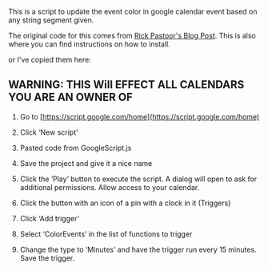 This is a script to update the event color in google calendar event based on any string segment given.


The original code for this comes from [Rick Pastoor's Blog Post](https://rickpastoor.com/2019/05/30/google-calendar-color-coder.html). This is also where you can find instructions on how to install.


or I've copied them here:

## WARNING: THIS Will EFFECT ALL CALENDARS YOU ARE AN OWNER OF

1. Go to [https://script.google.com/home](https://script.google.com/home)

2. Click ‘New script’

3. Pasted code from GoogleScript.js

4. Save the project and give it a nice name

5. Click the ‘Play’ button to execute the script. A dialog will open to ask for additional permissions. Allow access to your calendar.

6. Click the button with an icon of a pin with a clock in it (Triggers)

7. Click ‘Add trigger’

8. Select ‘ColorEvents’ in the list of functions to trigger

9. Change the type to ‘Minutes’ and have the trigger run every 15 minutes. Save the trigger.
